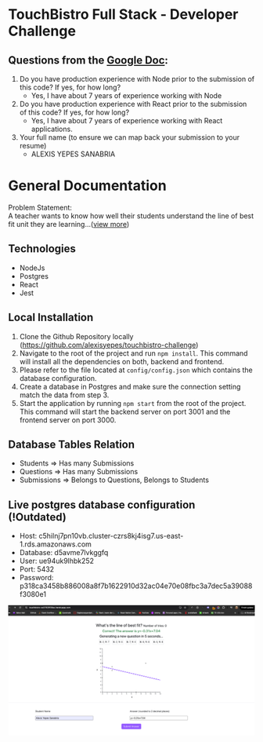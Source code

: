 # TouchBistro Full Stack - Developer Challenge

## Questions from the [Google Doc](https://docs.google.com/document/d/1SGeYSqi6jwlMXxIwcbnST-xcoZQgXUWEeN2t5u9vJAk/edit):

1. Do you have production experience with Node prior to the submission of this code? If yes, for how long? <br>
   - Yes, I have about 7 years of experience working with Node
2. Do you have production experience with React prior to the submission of this code? If yes, for how long?
   - Yes, I have about 7 years of experience working with React applications.
3. Your full name (to ensure we can map back your submission to your resume)
   - ALEXIS YEPES SANABRIA

# General Documentation

Problem Statement: <br>
A teacher wants to know how well their students understand the line of best fit unit they are learning...([view more](https://docs.google.com/document/d/1SGeYSqi6jwlMXxIwcbnST-xcoZQgXUWEeN2t5u9vJAk/edit))

## Technologies

- NodeJs
- Postgres
- React
- Jest

## Local Installation

1. Clone the Github Repository locally (https://github.com/alexisyepes/touchbistro-challenge)
2. Navigate to the root of the project and run `npm install`. This command will install all the dependencies on both, backend and frontend.
3. Please refer to the file located at `config/config.json` which contains the database configuration.
4. Create a database in Postgres and make sure the connection setting match the data from step 3.
5. Start the application by running `npm start` from the root of the project. This command will start the backend server on port 3001 and the frontend server on port 3000.

## Database Tables Relation

- Students => Has many Submissions
- Questions => Has many Submissions
- Submissions => Belongs to Questions, Belongs to Students

## Live postgres database configuration (!Outdated)

- Host:
  c5hilnj7pn10vb.cluster-czrs8kj4isg7.us-east-1.rds.amazonaws.com
- Database:
  d5avme7lvkggfq
- User:
  ue94uk9lhbk252
- Port:
  5432
- Password:
  p318ca3458b886008a8f7b1622910d32ac04e70e08fbc3a7dec5a39088f3080e1

![IMAGE](./client/public/scrsht.png)
